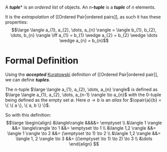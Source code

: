 A ***tuple**** is an *ordered list* of objects. An $n$***-tuple*** is a ***tuple*** of $n$ elements. 

It is the *extrapolation* of [[Ordered Pair|ordered pairs]], as such it has these properties:
$$\large \langle a_{1}, a_{2}, \dots, a_{n} \rangle = \langle b_{1}, b_{2}, \dots, b_{n} \rangle \iff a_{1} = b_{1} \wedge a_{2} = b_{2} \wedge \dots \wedge a_{n} = b_{n}$$


# Formal Definition
Using the ***accepted*** [Kuratowski](https://en.wikipedia.org/wiki/Kazimierz_Kuratowski) definition of [[Ordered Pair|ordered pair]], we can define ***tuples***.

The $n$-tuple $\large \langle a_{1}, a_{2}, \dots, a_{n} \rangle$ is defined as $\large \langle a_{1}, a_{2}, \dots, a_{n-1} \rangle \to a_{n}$ with the $0$-tuple being defined as the empty set $\emptyset$. Here $a \to b$ is an *alias* for $\opair{a}{b} = \{ \{ a \}, \{ a, b \} \}$.

So with this definition:
$$\large
\begin{align}
&\langle\rangle &&&&= \emptyset  \\
&\langle 1 \rangle &&= \langle\rangle \to 1 &&= \emptyset \to 1 \\
&\langle 1,2 \rangle &&= \langle 1 \rangle \to 2 &&= (\emptyset \to 1) \to 2 \\
&\langle 1,2 \rangle &&= \langle 1, 2 \rangle \to 3 &&= ((\emptyset \to 1) \to 2) \to 3 \\
&\dots
\end{align}
$$
